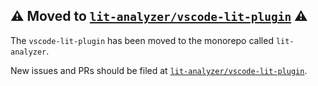 ## ⚠️ Moved to [`lit-analyzer/vscode-lit-plugin`](https://github.com/runem/lit-analyzer/tree/master/packages/vscode-lit-plugin) ⚠️

The `vscode-lit-plugin` has been moved to the monorepo called `lit-analyzer`.

New issues and PRs should be filed at [`lit-analyzer/vscode-lit-plugin`](https://github.com/runem/lit-analyzer/issues).

